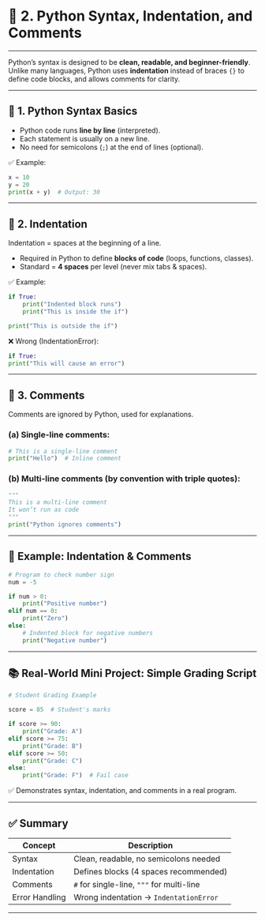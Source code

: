 # 🐍 2. Python Syntax, Indentation, and Comments

---

Python’s syntax is designed to be **clean, readable, and beginner-friendly**. Unlike many languages, Python uses **indentation** instead of braces `{}` to define code blocks, and allows comments for clarity.

---

## 🧩 1. Python Syntax Basics

* Python code runs **line by line** (interpreted).
* Each statement is usually on a new line.
* No need for semicolons (`;`) at the end of lines (optional).

✅ Example:

```python
x = 10
y = 20
print(x + y)  # Output: 30
```

---

## 📏 2. Indentation

Indentation = spaces at the beginning of a line.

* Required in Python to define **blocks of code** (loops, functions, classes).
* Standard = **4 spaces** per level (never mix tabs & spaces).

✅ Example:

```python
if True:
    print("Indented block runs")
    print("This is inside the if")

print("This is outside the if")
```

❌ Wrong (IndentationError):

```python
if True:
print("This will cause an error")
```

---

## 💬 3. Comments

Comments are ignored by Python, used for explanations.

### (a) Single-line comments:

```python
# This is a single-line comment
print("Hello")  # Inline comment
```

### (b) Multi-line comments (by convention with triple quotes):

```python
"""
This is a multi-line comment
It won’t run as code
"""
print("Python ignores comments")
```

---

## 🧪 Example: Indentation & Comments

```python
# Program to check number sign
num = -5

if num > 0:
    print("Positive number")
elif num == 0:
    print("Zero")
else:
    # Indented block for negative numbers
    print("Negative number")
```

---

## 📚 Real-World Mini Project: Simple Grading Script

```python
# Student Grading Example

score = 85  # Student's marks

if score >= 90:
    print("Grade: A")
elif score >= 75:
    print("Grade: B")
elif score >= 50:
    print("Grade: C")
else:
    print("Grade: F")  # Fail case
```

✅ Demonstrates syntax, indentation, and comments in a real program.

---

## ✅ Summary

| Concept        | Description                               |
| -------------- | ----------------------------------------- |
| Syntax         | Clean, readable, no semicolons needed     |
| Indentation    | Defines blocks (4 spaces recommended)     |
| Comments       | `#` for single-line, `"""` for multi-line |
| Error Handling | Wrong indentation → `IndentationError`    |

---
